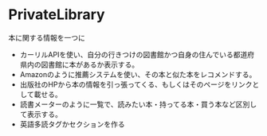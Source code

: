# PrivateLibrary
本に関する情報を一つに

- カーリルAPIを使い、自分の行きつけの図書館かつ自身の住んでいる都道府県内の図書館に本があるか表示する。
- Amazonのように推薦システムを使い、その本と似た本をレコメンドする。
- 出版社のHPから本の情報を引っ張ってくる、もしくはそのページをリンクとして載せる。
- 読書メーターのように一覧で、読みたい本・持ってる本・買う本など区別して表示する。
- 英語多読タグかセクションを作る
